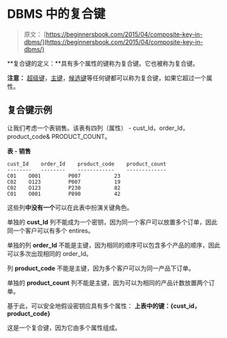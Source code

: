 # DBMS 中的复合键

> 原文： [https://beginnersbook.com/2015/04/composite-key-in-dbms/](https://beginnersbook.com/2015/04/composite-key-in-dbms/)

**复合键的定义：**具有多个属性的键称为复合键。它也被称为复合键。

**注意：** [超级键](https://beginnersbook.com/2015/04/super-key-in-dbms/)，[主键](https://beginnersbook.com/2015/04/primary-key-in-dbms/)，[候选键](https://beginnersbook.com/2015/04/candidate-key-in-dbms/)等任何键都可以称为复合键，如果它超过一个属性。

## 复合键示例

让我们考虑一个表销售。该表有四列（属性） - cust_Id，order_Id，product_code&amp; PRODUCT_COUNT。

**表 - 销售**

```
cust_Id    order_Id    product_code    product_count
--------   --------    ------------    -------------
C01	   O001         P007           23
C02	   O123	        P007           19
C02	   O123	        P230           82
C01	   O001	        P890           42
```

这些列**中没有一个**可以在此表中扮演关键角色。

单独的 **cust_Id** 列不能成为一个密钥，因为同一个客户可以放置多个订单，因此同一个客户可以有多个 entires。

单独的列 **order_Id** 不能是主键，因为相同的顺序可以包含多个产品的顺序，因此可以多次出现相同的 order_Id。

列 **product_code** 不能是主键，因为多个客户可以为同一产品下订单。

单独的 **product_count** 列不能是主键，因为可以为相同的产品计数放置两个订单。

基于此，可以安全地假设密钥应具有多个属性：
**上表中的键：{cust_id，product_code}**

这是一个复合键，因为它由多个属性组成。
